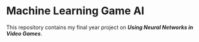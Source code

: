 # Machine Learning Game AI

This repository contains my final year project on *__Using Neural Networks in Video Games__*.
